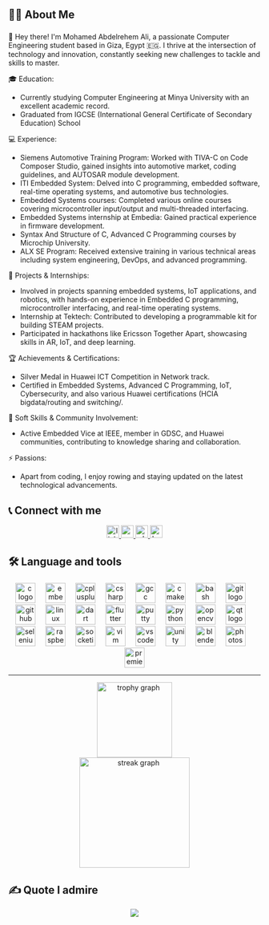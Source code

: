 




<h2 align="left">👩‍💻  About Me</h2>

###

<p align="left">👋 Hey there! I'm Mohamed Abdelrehem Ali, a passionate Computer Engineering student based in Giza, Egypt 🇪🇬. I thrive at the intersection of technology and innovation, constantly seeking new challenges to tackle and skills to master.

🎓 Education:
- Currently studying Computer Engineering at Minya University with an excellent academic record.
- Graduated from IGCSE (International General Certificate of Secondary Education) School

💻 Experience:
- Siemens Automotive Training Program: Worked with TIVA-C on Code Composer Studio, gained insights into automotive market, coding guidelines, and AUTOSAR module development.
- ITI Embedded System: Delved into C programming, embedded software, real-time operating systems, and automotive bus technologies.
- Embedded Systems courses: Completed various online courses covering microcontroller input/output and multi-threaded interfacing.
- Embedded Systems internship at Embedia: Gained practical experience in firmware development.
- Syntax And Structure of C, Advanced C Programming courses by Microchip University.
- ALX SE Program: Received extensive training in various technical areas including system engineering, DevOps, and advanced programming.

🚀 Projects & Internships:
- Involved in projects spanning embedded systems, IoT applications, and robotics, with hands-on experience in Embedded C programming, microcontroller interfacing, and real-time operating systems.
- Internship at Tektech: Contributed to developing a programmable kit for building STEAM projects.
- Participated in hackathons like Ericsson Together Apart, showcasing skills in AR, IoT, and deep learning.

🏆 Achievements & Certifications:
- Silver Medal in Huawei ICT Competition in Network track.
- Certified in Embedded Systems, Advanced C Programming, IoT, Cybersecurity, and also various Huawei certifications (HCIA bigdata/routing and switching/.

🌟 Soft Skills & Community Involvement:
- Active Embedded Vice at IEEE, member in GDSC, and Huawei communities, contributing to knowledge sharing and collaboration.

⚡ Passions:
- Apart from coding, I enjoy rowing and staying updated on the latest technological advancements.

</p>


###

<h2 align="left">📞 Connect with me</h2>
<div align="center">
  <a href="https://www.linkedin.com/in/mohamed-abdelrehem/" target="_blank">
    <img src="https://img.shields.io/static/v1?message=LinkedIn&logo=linkedin&label=&color=0077B5&logoColor=white&labelColor=&style=for-the-badge" height="25" alt="linkedin logo"  />
  </a>
  <a href="mailto:mohamedabdelrehem32@gmail.com" target="_blank">
    <img src="https://img.shields.io/static/v1?message=Gmail&logo=gmail&label=&color=D14836&logoColor=white&labelColor=&style=for-the-badge" height="25" alt="gmail logo"  />
  </a>
  <a href="https://wa.me/+201011929211" target="_blank">
    <img src="https://img.shields.io/static/v1?message=Whatsapp&logo=whatsapp&label=&color=25D366&logoColor=white&labelColor=&style=for-the-badge" height="25" alt="whatsapp logo"  />
  </a>
  <a href="https://www.hackerrank.com/profile/mohamedabdelreh2" target="_blank">
    <img src="https://img.shields.io/static/v1?message=HackerRank&logo=hackerrank&label=&color=2EC866&logoColor=white&labelColor=&style=for-the-badge" height="25" alt="hackerrank logo"  />
  </a>
</div>

###

###

<h2 align="left">🛠 Language and tools</h2>

###

<div align="center">
  <img src="https://cdn.jsdelivr.net/gh/devicons/devicon/icons/c/c-original.svg" height="40" alt="c logo"  />
  <img width="12" />
  <img src="https://cdn.jsdelivr.net/gh/devicons/devicon/icons/embeddedc/embeddedc-original.svg" height="40" alt="embeddedc logo"  />
  <img width="12" />
  <img src="https://cdn.jsdelivr.net/gh/devicons/devicon/icons/cplusplus/cplusplus-original.svg" height="40" alt="cplusplus logo"  />
  <img width="12" />
  <img src="https://cdn.jsdelivr.net/gh/devicons/devicon/icons/csharp/csharp-original.svg" height="40" alt="csharp logo"  />
  <img width="12" />
  <img src="https://cdn.jsdelivr.net/gh/devicons/devicon/icons/gcc/gcc-original.svg" height="40" alt="gcc logo"  />
  <img width="12" />
  <img src="https://cdn.jsdelivr.net/gh/devicons/devicon/icons/cmake/cmake-original.svg" height="40" alt="cmake logo"  />
  <img width="12" />
  <img src="https://cdn.jsdelivr.net/gh/devicons/devicon/icons/bash/bash-original.svg" height="40" alt="bash logo"  />
  <img width="12" />
  <img src="https://cdn.jsdelivr.net/gh/devicons/devicon/icons/git/git-original.svg" height="40" alt="git logo"  />
  <img width="12" />
  <img src="https://cdn.jsdelivr.net/gh/devicons/devicon/icons/github/github-original.svg" height="40" alt="github logo"  />
  <img width="12" />
  <img src="https://cdn.jsdelivr.net/gh/devicons/devicon/icons/linux/linux-original.svg" height="40" alt="linux logo"  />
  <img width="12" />
  <img src="https://cdn.jsdelivr.net/gh/devicons/devicon/icons/dart/dart-original.svg" height="40" alt="dart logo"  />
  <img width="12" />
  <img src="https://cdn.jsdelivr.net/gh/devicons/devicon/icons/flutter/flutter-original.svg" height="40" alt="flutter logo"  />
  <img width="12" />
  <img src="https://cdn.jsdelivr.net/gh/devicons/devicon/icons/putty/putty-original.svg" height="40" alt="putty logo"  />
  <img width="12" />
  <img src="https://cdn.jsdelivr.net/gh/devicons/devicon/icons/python/python-original.svg" height="40" alt="python logo"  />
  <img width="12" />
  <img src="https://cdn.jsdelivr.net/gh/devicons/devicon/icons/opencv/opencv-original.svg" height="40" alt="opencv logo"  />
  <img width="12" />
  <img src="https://cdn.jsdelivr.net/gh/devicons/devicon/icons/qt/qt-original.svg" height="40" alt="qt logo"  />
  <img width="12" />
  <img src="https://cdn.jsdelivr.net/gh/devicons/devicon/icons/selenium/selenium-original.svg" height="40" alt="selenium logo"  />
  <img width="12" />
  <img src="https://cdn.jsdelivr.net/gh/devicons/devicon/icons/raspberrypi/raspberrypi-original.svg" height="40" alt="raspberrypi logo"  />
  <img width="12" />
  <img src="https://cdn.jsdelivr.net/gh/devicons/devicon/icons/socketio/socketio-original.svg" height="40" alt="socketio logo"  />
  <img width="12" />
  <img src="https://cdn.jsdelivr.net/gh/devicons/devicon/icons/vim/vim-original.svg" height="40" alt="vim logo"  />
  <img width="12" />
  <img src="https://cdn.jsdelivr.net/gh/devicons/devicon/icons/vscode/vscode-original.svg" height="40" alt="vscode logo"  />
  <img width="12" />
  <img src="https://cdn.jsdelivr.net/gh/devicons/devicon/icons/unity/unity-original.svg" height="40" alt="unity logo"  />
  <img width="12" />
  <img src="https://cdn.jsdelivr.net/gh/devicons/devicon/icons/blender/blender-original.svg" height="40" alt="blender logo"  />
  <img width="12" />
  <img src="https://cdn.jsdelivr.net/gh/devicons/devicon/icons/photoshop/photoshop-plain.svg" height="40" alt="photoshop logo"  />
  <img width="12" />
  <img src="https://cdn.jsdelivr.net/gh/devicons/devicon/icons/premierepro/premierepro-plain.svg" height="40" alt="premierepro logo"  />
</div>

---

<div align="center">
  <img src="https://github-profile-trophy.vercel.app?username=MohamedAbdelrehem&theme=dracula&column=-1&row=1&margin-w=8&margin-h=8&no-bg=false&no-frame=false&order=4" height="150" alt="trophy graph"  />
</div>
<div align="center">
  <img src="https://streak-stats.demolab.com?user=MohamedAbdelrehem&locale=en&mode=daily&theme=dracula&hide_border=false&border_radius=5&order=3" height="220" alt="streak graph"  />
</div>

<h2 align="left">✍️ Quote I admire</h2>
<div align="center">
<img src="https://quotes-github-readme.vercel.app/api?type=horizontal&theme=dracula"/>
</div>





